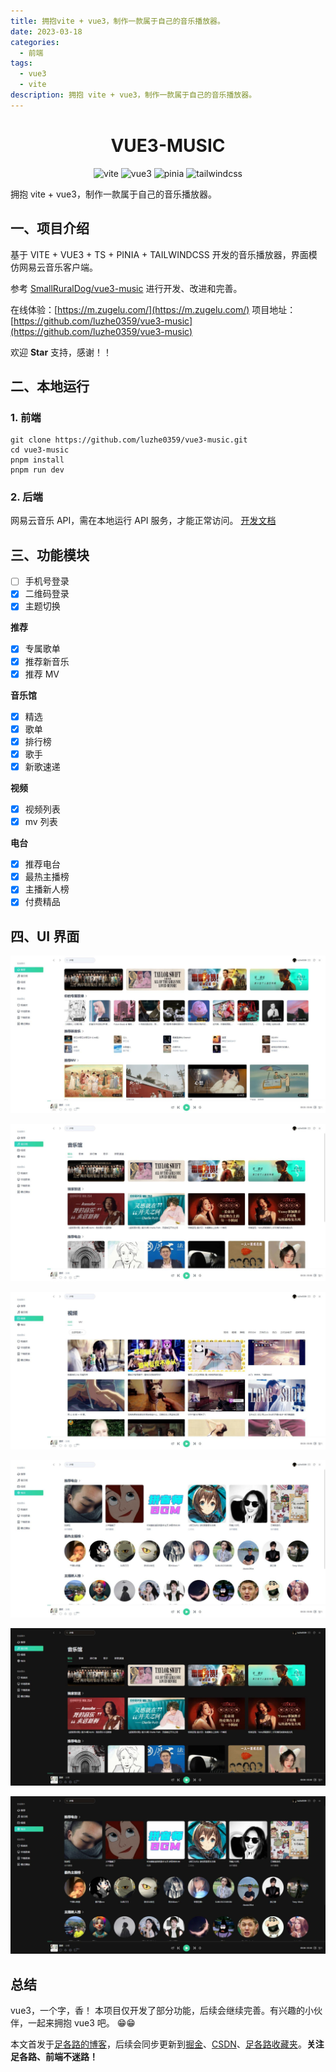 ```yaml
---
title: 拥抱vite + vue3，制作一款属于自己的音乐播放器。
date: 2023-03-18
categories:
  - 前端
tags:
  - vue3
  - vite
description: 拥抱 vite + vue3，制作一款属于自己的音乐播放器。
---
```


<div align="center">
  <h1>VUE3-MUSIC</h1>
</div>
<p align="center">
    <img src="https://img.shields.io/badge/vite-3.0.7-blue" alt="vite">
    <img src="https://img.shields.io/badge/vue-3.2.37-blue" alt="vue3">
    <img src="https://img.shields.io/badge/pinia-2.0.21-blue" alt="pinia">
    <img src="https://img.shields.io/badge/tailwindcss-3.1.8-blue" alt="tailwindcss">
</p>

拥抱 vite + vue3，制作一款属于自己的音乐播放器。

## 一、项目介绍

基于 VITE + VUE3 + TS + PINIA + TAILWINDCSS 开发的音乐播放器，界面模仿网易云音乐客户端。

参考 [SmallRuralDog/vue3-music](https://github.com/SmallRuralDog/vue3-music) 进行开发、改进和完善。

在线体验：[https://m.zugelu.com/](https://m.zugelu.com/)
项目地址：[https://github.com/luzhe0359/vue3-music](https://github.com/luzhe0359/vue3-music)

欢迎 **Star** 支持，感谢！！

## 二、本地运行

### 1. 前端

```
git clone https://github.com/luzhe0359/vue3-music.git
cd vue3-music
pnpm install
pnpm run dev
```

### 2. 后端

网易云音乐 API，需在本地运行 API 服务，才能正常访问。
[开发文档](https://binaryify.github.io/NeteaseCloudMusicApi)

## 三、功能模块

- [ ] 手机号登录
- [x] 二维码登录
- [x] 主题切换

**推荐**

- [x] 专属歌单
- [x] 推荐新音乐
- [x] 推荐 MV

**音乐馆**

- [x] 精选
- [x] 歌单
- [x] 排行榜
- [x] 歌手
- [x] 新歌速递

**视频**

- [x] 视频列表
- [x] mv 列表

**电台**

- [x] 推荐电台
- [x] 最热主播榜
- [x] 主播新人榜
- [x] 付费精品

## 四、UI 界面

![discover.jpg](/img/front/008-01.jpg)

![music.jpg](/img/front/008-02.jpg)

![video.jpg](/img/front/008-03.jpg)

![dj.jpg](/img/front/008-04.jpg)

![_music.jpg](/img/front/008-05.jpg)

![_dj.jpg](/img/front/008-06.jpg)

## 总结

vue3，一个字，香！
本项目仅开发了部分功能，后续会继续完善。有兴趣的小伙伴，一起来拥抱 vue3 吧。 😁😁

本文首发于[足各路的博客](https://zugelu.com/)，后续会同步更新到[掘金](https://juejin.cn/user/1151943917971031)、[CSDN](https://blog.csdn.net/weixin_44388523)、[足各路收藏夹](https://v.zugelu.com)。**关注足各路、前端不迷路！**
